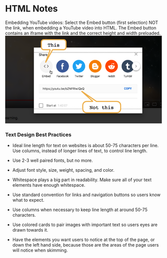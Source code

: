 # HTML Notes

Embedding YouTube videos: Select the Embed button (first selection) NOT the link, when embedding a YouTube video into HTML. The Embed button contains an iframe with the link and the correct height and width preloaded.
![youtube embed](./img/youtube-embed.png)

### Text Design Best Practices
- Ideal line length for text on websites is about 50-75 characters per line. Use columns, instead of longer lines of text, to control line length. 

- Use 2-3 well paired fonts, but no more. 

- Adjust font style, size, weight, spacing, and color.

- Whitespace plays a big part in readability. Make sure all of your text elements have enough whitespace. 

- Use standard convention for links and navigation buttons so users know what to expect. 

- Use columns when necessary to keep line length at around 50-75 characters. 

- Use colored cards to pair images with important text so users eyes are drawn towards it. 

- Have the elements you want users to notice at the top of the page, or down the left hand side, because those are the areas of the page users will notice when skimming. 